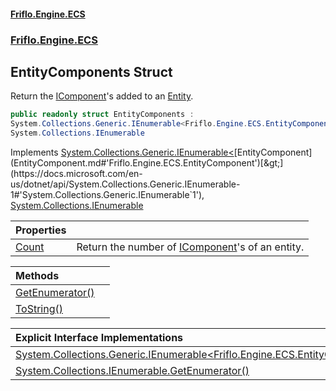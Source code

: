 #### [Friflo.Engine.ECS](index.md#'index')
### [Friflo.Engine.ECS](Friflo.Engine.ECS.md#'Friflo.Engine.ECS')

## EntityComponents Struct

Return the [IComponent](IComponent.md#'Friflo.Engine.ECS.IComponent')'s added to an [Entity](Entity.md#'Friflo.Engine.ECS.Entity').

```csharp
public readonly struct EntityComponents :
System.Collections.Generic.IEnumerable<Friflo.Engine.ECS.EntityComponent>,
System.Collections.IEnumerable
```

Implements [System.Collections.Generic.IEnumerable&lt;](https://docs.microsoft.com/en-us/dotnet/api/System.Collections.Generic.IEnumerable-1#'System.Collections.Generic.IEnumerable`1')[EntityComponent](EntityComponent.md#'Friflo.Engine.ECS.EntityComponent')[&gt;](https://docs.microsoft.com/en-us/dotnet/api/System.Collections.Generic.IEnumerable-1#'System.Collections.Generic.IEnumerable`1'), [System.Collections.IEnumerable](https://docs.microsoft.com/en-us/dotnet/api/System.Collections.IEnumerable#'System.Collections.IEnumerable')

| Properties | |
| :--- | :--- |
| [Count](EntityComponents.Count.md#'Friflo.Engine.ECS.EntityComponents.Count') | Return the number of [IComponent](IComponent.md#'Friflo.Engine.ECS.IComponent')'s of an entity. |

| Methods | |
| :--- | :--- |
| [GetEnumerator()](EntityComponents.GetEnumerator().md#'Friflo.Engine.ECS.EntityComponents.GetEnumerator()') | |
| [ToString()](EntityComponents.ToString().md#'Friflo.Engine.ECS.EntityComponents.ToString()') | |

| Explicit Interface Implementations | |
| :--- | :--- |
| [System.Collections.Generic.IEnumerable&lt;Friflo.Engine.ECS.EntityComponent&gt;.GetEnumerator()](EntityComponents.System.Collections.Generic.IEnumerable_Friflo.Engine.ECS.EntityComponent_.GetEnumerator().md#'Friflo.Engine.ECS.EntityComponents.System.Collections.Generic.IEnumerable<Friflo.Engine.ECS.EntityComponent>.GetEnumerator()') | |
| [System.Collections.IEnumerable.GetEnumerator()](EntityComponents.System.Collections.IEnumerable.GetEnumerator().md#'Friflo.Engine.ECS.EntityComponents.System.Collections.IEnumerable.GetEnumerator()') | |
